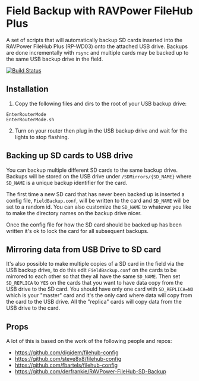 # Field Backup with RAVPower FileHub Plus

A set of scripts that will automatically backup SD cards inserted into the RAVPower FileHub Plus (RP-WD03) onto the attached USB drive. Backups are done incrementally with `rsync` and multiple cards may be backed up to the same USB backup drive in the field.

[![Build Status](https://travis-ci.org/xyu/FieldBackup.svg?branch=master)](https://travis-ci.org/xyu/FieldBackup)

## Installation

1. Copy the following files and dirs to the root of your USB backup drive:
```
EnterRouterMode
EnterRouterMode.sh
```
2. Turn on your router then plug in the USB backup drive and wait for the lights to stop flashing.

## Backing up SD cards to USB drive

You can backup multiple different SD cards to the same backup drive. Backups will be stored on the USB drive under `/SDMirrors/{SD_NAME}` where `SD_NAME` is a unique backup identifier for the card.

The first time a new SD card that has never been backed up is inserted a config file, `FieldBackup.conf`, will be written to the card and `SD_NAME` will be set to a random id. You can also customize the `SD_NAME` to whatever you like to make the directory names on the backup drive nicer.

Once the config file for how the SD card should be backed up has been written it's ok to lock the card for all subsequent backups.

## Mirroring data from USB Drive to SD card

It's also possible to make multiple copies of a SD card in the field via the USB backup drive, to do this edit `FieldBackup.conf` on the cards to be mirrored to each other so that they all have the same `SD_NAME`. Then set `SD_REPLICA` to `YES` on the cards that you want to have data copy from the USB drive to the SD card. You should have only one card with `SD_REPLICA=NO` which is your "master" card and it's the only card where data will copy from the card to the USB drive. All the "replica" cards will copy data from the USB drive to the card.

## Props

A lot of this is based on the work of the following people and repos:

* https://github.com/digidem/filehub-config
* https://github.com/steve8x8/filehub-config
* https://github.com/fbartels/filehub-config
* https://github.com/derfrankie/RAVPower-FileHub-SD-Backup
